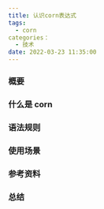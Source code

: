 ```yaml
---
title: 认识corn表达式
tags:
  - corn
categories：
  - 技术
date: 2022-03-23 11:35:00
---
```


### 概要

### 什么是 corn

<!-- more -->

### 语法规则

### 使用场景

### 参考资料

### 总结
